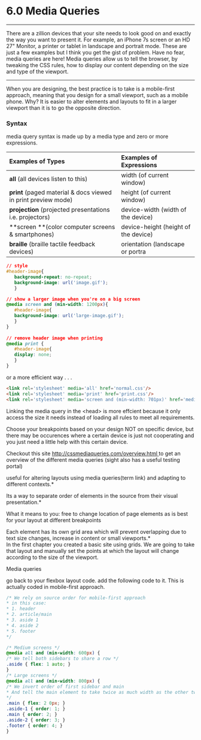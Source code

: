 # 6.0 Media Queries

---

There are a zillion devices that your site needs to look good on and exactly the way you want to present it. For example, an iPhone 7s screen or an HD 27" Monitor,  a printer or tablet in landscape and portrait mode. These are just a few examples but I think you get the gist of problem.  Have no fear, media queries are here!  Media queries allow us to tell the browser, by tweaking the CSS rules, how to display our content depending on the size and type of the viewport.

---

When you are designing, the best practice is to take is a mobile-first approach, meaning that you design for a small viewport, such as a mobile phone.  Why? It is easier to alter elements and layouts to fit in a larger viewport than it is to go the opposite direction.

### Syntax

media query syntax is made up by a media type and zero or more expressions.



| Examples of Types | Examples of Expressions |
| :--- | :--- |
| **all** \(all devices listen to this\) | width \(of current window\) |
| **print** \(paged material & docs viewed in print preview mode\) | height \(of current window\) |
| **projection** \(projected presentations i.e. projectors\) | device-width \(width of the device\) |
| **screen **\(color computer screens & smartphones\) | device-height \(height of the device\) |
| **braille** \(braille tactile feedback devices\) | orientation \(landscape or portra |



```css
// style
#header-image{
   background-repeat: no-repeat;
   background-image: url('image.gif');
   }

// show a larger image when you're on a big screen
@media screen and (min-width: 1200px){
   #header-image{
   background-image: url('large-image.gif');
   }
}
 
// remove header image when printing
@media print {
   #header-image{
   display: none;
   }
}
```

or a more efficient way . . .

```html
<link rel='stylesheet' media='all' href='normal.css'/>
<link rel='stylesheet' media='print' href='print.css'/>
<link rel='stylesheet' media='screen and (min-width: 701px)' href='medium.css'/>
```

Linking the media query in the &lt;head&gt; is more effcient because it only access the size it needs instead of loading all rules to meet all requirements.



Choose your breakpoints based on your design NOT on specific device, but there may be occurences where a certain device is just not cooperating and you just need a little help with this certain device. 







Checkout this site [http://cssmediaqueries.com/overview.html ](http://cssmediaqueries.com/overview.html)to get an overview of the different media queries \(sight also has a useful testing portal\)

useful for altering layouts using media queries\(term link\) and adapting to different contexts.\*

Its a way to separate order of elements in the source from their visual presentation.\*

What it means to you: free to change location of page elements as is best for your layout at different breakpoints

Each element has its own grid area which will prevent overlapping due to text size changes, increase in content or small viewports.\*  
In the first chapter you created a basic site using grids.  We are going to take that layout and manually set the points at which the layout will change according to the size of the viewport.

Media queries

go back to your flexbox layout code. add the following code to it. This is actually coded in mobile-first approach.

```css
/* We rely on source order for mobile-first approach
* in this case:
* 1. header
* 2. article/main
* 3. aside 1
* 4. aside 2
* 5. footer
*/

/* Medium screens */
@media all and (min-width: 600px) {
/* We tell both sidebars to share a row */
.aside { flex: 1 auto; }
}
/* Large screens */
@media all and (min-width: 800px) {
/* We invert order of first sidebar and main
* And tell the main element to take twice as much width as the other two sidebars
*/
.main { flex: 2 0px; }
.aside-1 { order: 1; }
.main { order: 2; }
.aside-2 { order: 3; }
.footer { order: 4; }
}
```



